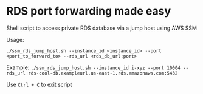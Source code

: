 # RDS port forwarding made easy
Shell script to access private RDS database via a jump host using AWS SSM

Usage:

`./ssm_rds_jump_host.sh --instance_id <instance_id> --port <port_to_forward_to> --rds_url <rds_db_url:port>`

Example: `./ssm_rds_jump_host.sh --instance_id i-xyz --port 10004 --rds_url rds-cool-db.exampleurl.us-east-1.rds.amazonaws.com:5432`

Use `Ctrl + C` to exit script 